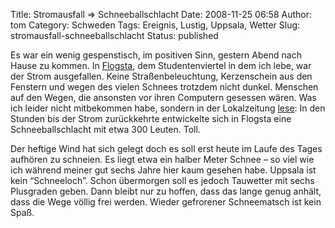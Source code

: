 Title: Stromausfall ⇒ Schneeballschlacht
Date: 2008-11-25 06:58
Author: tom
Category: Schweden
Tags: Ereignis, Lustig, Uppsala, Wetter
Slug: stromausfall-schneeballschlacht
Status: published

Es war ein wenig gespenstisch, im positiven Sinn, gestern Abend nach
Hause zu kommen. In
[Flogsta](http://www.fiket.de/2006/03/27/wort-der-woche-flogstavral/),
dem Studentenviertel in dem ich lebe, war der Strom ausgefallen. Keine
Straßenbeleuchtung, Kerzenschein aus den Fenstern und wegen des vielen
Schnees trotzdem nicht dunkel. Menschen auf den Wegen, die ansonsten vor
ihren Computern gesessen wären. Was ich leider nicht mitbekommen habe,
sondern in der Lokalzeitung
[lese](http://www2.unt.se/avd/1,1826,MC=77-AV_ID=832343,00.html): In den
Stunden bis der Strom zurückkehrte entwickelte sich in Flogsta eine
Schneeballschlacht mit etwa 300 Leuten. Toll.

Der heftige Wind hat sich gelegt doch es soll erst heute im Laufe des
Tages aufhören zu schneien. Es liegt etwa ein halber Meter Schnee – so
viel wie ich während meiner gut sechs Jahre hier kaum gesehen habe.
Uppsala ist kein “Schneeloch”. Schon übermorgen soll es jedoch Tauwetter
mit sechs Plusgraden geben. Dann bleibt nur zu hoffen, dass das lange
genug anhält, dass die Wege völlig frei werden. Wieder gefrorener
Schneematsch ist kein Spaß.


